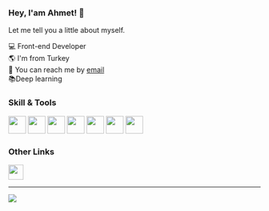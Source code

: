 ### Hey, I'am Ahmet! 👋

Let me tell you a little about myself.

💻 Front-end Developer
<br>
🌎 I'm from Turkey
<br>
📧 You can reach  me by <a href="mailto:ahmet.sftwtr@gmail.com">email</a>
<br>
📚Deep learning


<h3>Skill & Tools</h3>

<img src="https://user-images.githubusercontent.com/95828884/200162398-2d25c391-5db8-4d4b-a8c3-76d4dfe7f589.png" width="35"></img>
<img src="https://user-images.githubusercontent.com/95828884/200162422-24aad31d-f5b6-48f3-a9bc-53d0171ce1b4.png" width="35"></img>
<img src="https://user-images.githubusercontent.com/95828884/200162425-09bd2883-7e16-4d58-b0b9-f669c9429fd6.png" width="35"></img>
<img src="https://upload.wikimedia.org/wikipedia/commons/thumb/d/d5/Tailwind_CSS_Logo.svg/2048px-Tailwind_CSS_Logo.svg.png" width="35"></img>
<img src="https://encrypted-tbn0.gstatic.com/images?q=tbn:ANd9GcTMd7eiGMX9FwRLC0uJTDewSjw_7_WvCF4ABLdwztLrCnPEXrqW0gG-pH8eT-fYPLlghjY&usqp=CAU" width="35"></img>
<img src="https://user-images.githubusercontent.com/95828884/200162435-fedcc2d9-afc3-4c59-9340-ca11a9396073.png" width="35"></img>
<img src="https://upload.wikimedia.org/wikipedia/commons/thumb/a/a7/React-icon.svg/2300px-React-icon.svg.png" width="35"></img>

<h3>Other Links</h3>
<a href="https://www.linkedin.com/in/ahmetsftwtr/"><img src="https://upload.wikimedia.org/wikipedia/commons/thumb/c/ca/LinkedIn_logo_initials.png/640px-LinkedIn_logo_initials.png" width="30"></a>
<hr>

![](https://komarev.com/ghpvc/?username=ahmetsftwtr&color=dc143c)



